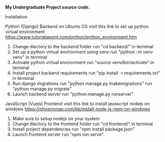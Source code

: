 **My Undergraduate Project source code.**

Installation

Python (Django) Backend on Ubunto OS
visit this link to set up python virtual environment https://www.tutorialspoint.com/python/python_environment.htm
1.  Change diectory to the backend folder
    run "cd backend/" in terminal
2.  Set up a python virtual environment using venv
    run "python -m venv venv" in terminal
3.  Activate python virtual environment
    run "source venv/bin/activate" in terminal
4.  Install project backend requirements
    run "pip install -r requirements.txt" in terminal
5.  Run django migrations
    run "python manage.py makemigrations"
    run "python manage.py migrate"
6.  Launch backend server
    run "python manage.py runserver"

JavaScript (Vuejs) Frontend
visit this link to install javascript nodejs on windows https://phoenixnap.com/kb/install-node-js-npm-on-windows
1.  Make sure to setup nodejs on your system
2.  Change diectory to the frontend folder
    run "cd frontend/" in terminal
3.  Install project dependencies
    run "npm install package.json"
4.  Launch frontend server
    run "npm run serve"
